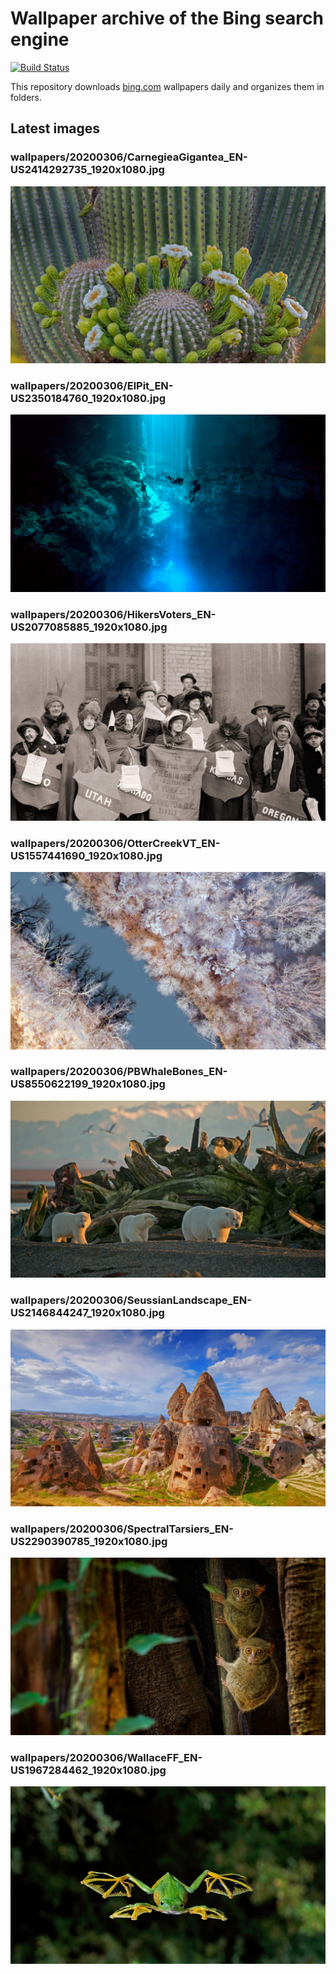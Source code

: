 # Wallpaper archive of the Bing search engine

[![Build Status](https://travis-ci.org/kijart/bing-daily-images-dl.svg?branch=wallpapers)](https://travis-ci.org/kijart/bing-daily-images-dl)

This repository downloads [bing.com](https://www.bing.com) wallpapers daily and organizes them in folders.

## Latest images

<!-- Wallpapers -->

### wallpapers/20200306/CarnegieaGigantea_EN-US2414292735_1920x1080.jpg

![wallpapers/20200306/CarnegieaGigantea_EN-US2414292735_1920x1080.jpg](wallpapers/20200306/CarnegieaGigantea_EN-US2414292735_1920x1080.jpg)

### wallpapers/20200306/ElPit_EN-US2350184760_1920x1080.jpg

![wallpapers/20200306/ElPit_EN-US2350184760_1920x1080.jpg](wallpapers/20200306/ElPit_EN-US2350184760_1920x1080.jpg)

### wallpapers/20200306/HikersVoters_EN-US2077085885_1920x1080.jpg

![wallpapers/20200306/HikersVoters_EN-US2077085885_1920x1080.jpg](wallpapers/20200306/HikersVoters_EN-US2077085885_1920x1080.jpg)

### wallpapers/20200306/OtterCreekVT_EN-US1557441690_1920x1080.jpg

![wallpapers/20200306/OtterCreekVT_EN-US1557441690_1920x1080.jpg](wallpapers/20200306/OtterCreekVT_EN-US1557441690_1920x1080.jpg)

### wallpapers/20200306/PBWhaleBones_EN-US8550622199_1920x1080.jpg

![wallpapers/20200306/PBWhaleBones_EN-US8550622199_1920x1080.jpg](wallpapers/20200306/PBWhaleBones_EN-US8550622199_1920x1080.jpg)

### wallpapers/20200306/SeussianLandscape_EN-US2146844247_1920x1080.jpg

![wallpapers/20200306/SeussianLandscape_EN-US2146844247_1920x1080.jpg](wallpapers/20200306/SeussianLandscape_EN-US2146844247_1920x1080.jpg)

### wallpapers/20200306/SpectralTarsiers_EN-US2290390785_1920x1080.jpg

![wallpapers/20200306/SpectralTarsiers_EN-US2290390785_1920x1080.jpg](wallpapers/20200306/SpectralTarsiers_EN-US2290390785_1920x1080.jpg)

### wallpapers/20200306/WallaceFF_EN-US1967284462_1920x1080.jpg

![wallpapers/20200306/WallaceFF_EN-US1967284462_1920x1080.jpg](wallpapers/20200306/WallaceFF_EN-US1967284462_1920x1080.jpg)

